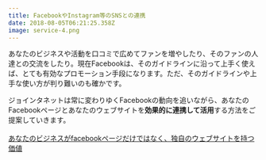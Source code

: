 ```yaml
---
title: FacebookやInstagram等のSNSとの連携
date: 2018-08-05T06:21:25.358Z
image: service-4.png
---
```


あなたのビジネスや活動を口コミで広めてファンを増やしたり、そのファンの人達との交流をしたり。現在Facebookは、そのガイドラインに沿って上手く使えば、とても有効なプロモーション手段になります。ただ、そのガイドラインや上手な使い方が判り難いのも確かです。

ジョインタネットは常に変わりゆくFacebookの動向を追いながら、あなたのFacebookページとあなたのウェブサイトを**効果的に連携して活用**する方法をご提案していきます。
<br/><br/>
[あなたのビジネスがfacebookページだけではなく、独自のウェブサイトを持つ価値](/ja/articles/facebook)
